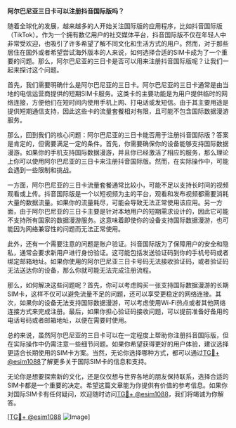 **阿尔巴尼亚三日卡可以注册抖音国际版吗？**

随着全球化的发展，越来越多的人开始关注国际版的应用程序，比如抖音国际版（TikTok）。作为一个拥有数亿用户的社交媒体平台，抖音国际版不仅在年轻人中非常受欢迎，也吸引了许多希望了解不同文化和生活方式的用户。然而，对于那些居住在国外或者希望尝试海外版本的人来说，如何选择合适的SIM卡成为了一个重要的问题。那么，阿尔巴尼亚的三日卡是否可以用来注册抖音国际版呢？让我们一起来探讨这个问题。

首先，我们需要明确什么是阿尔巴尼亚的三日卡。阿尔巴尼亚的三日卡通常是由当地的电信运营商提供的短期SIM卡服务。这类卡的主要功能是为用户提供临时的网络连接，方便他们在短时间内使用手机上网、打电话或发短信。由于其主要用途是提供短期通信支持，因此这些卡的流量套餐相对有限，且可能不包含国际数据漫游服务。

那么，回到我们的核心问题：阿尔巴尼亚的三日卡能否用于注册抖音国际版？答案是肯定的，但需要满足一定的条件。首先，你需要确保你的设备能够支持国际数据漫游。如果你的手机支持国际数据漫游，并且你已经激活了相应的服务，那么理论上你可以使用阿尔巴尼亚的三日卡来注册抖音国际版。然而，在实际操作中，可能会遇到一些限制和挑战。

一方面，阿尔巴尼亚的三日卡流量套餐通常比较小，可能不足以支持长时间的视频观看或上传。抖音国际版是一个以短视频为主的平台，观看和发布视频都需要消耗大量的数据流量。如果你的流量耗尽，可能会导致无法正常使用该应用。另一方面，由于阿尔巴尼亚的三日卡主要是针对本地用户的短期需求设计的，因此它可能不支持所有国家的数据漫游服务。这意味着即使你的设备支持国际数据漫游，也可能因为网络兼容性的问题而无法正常使用。

此外，还有一个需要注意的问题是账户验证。抖音国际版为了保障用户的安全和隐私，通常会要求新用户进行身份验证。这可能包括发送验证码到你的手机号码或者绑定邮箱地址。如果你使用的阿尔巴尼亚三日卡号码无法接收验证码，或者验证码无法送达你的设备，那么你就可能无法完成注册流程。

那么，如何解决这些问题呢？首先，你可以考虑购买一张支持国际数据漫游的长期SIM卡，这样不仅可以避免流量不足的问题，还可以享受更稳定的网络连接。其次，如果你的设备无法支持国际数据漫游，可以考虑使用Wi-Fi热点或者其他网络连接方式来完成注册。最后，如果你担心验证码接收问题，可以提前准备好备用的电话号码或者邮箱地址，以便在需要时使用。

总的来说，虽然阿尔巴尼亚的三日卡可以在一定程度上帮助你注册抖音国际版，但在实际操作中仍需注意一些细节问题。如果你希望获得更好的用户体验，建议选择更适合长期使用的SIM卡方案。当然，无论你选择哪种方式，都可以通过[TG💪+ @esim1088](https://t.me/s/esim1088)了解更多关于国际SIM卡的信息和支持。

无论你是想要探索新的文化，还是仅仅想与世界各地的朋友保持联系，选择合适的SIM卡都是一个重要的决定。希望这篇文章能为你提供有价值的参考信息。如果你对国际SIM卡有任何疑问，欢迎随时访问[TG💪+ @esim1088](https://t.me/s/esim1088)，我们将竭诚为你解答。

[[TG💪+ @esim1088](https://t.me/s/esim1088) ![Image](https://i.postimg.cc/4NQfJmqS/Snipaste-2025-05-13-00-14-12.png)]